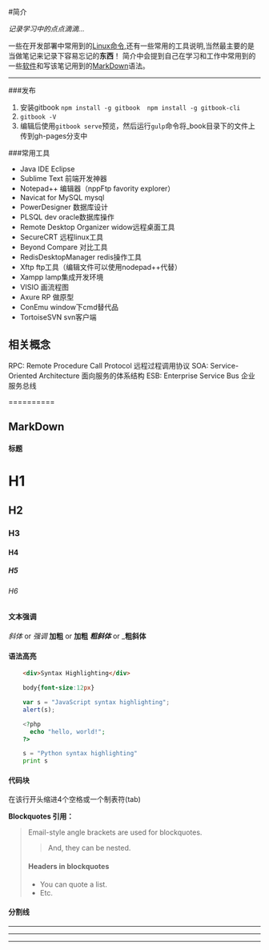 #简介

*记录学习中的点点滴滴...*

一些在开发部署中常用到的[Linux命令](http://xxg3053.github.io/Knotes/tools/linux.html),还有一些常用的工具说明,当然最主要的是当做笔记来记录下容易忘记的**东西**！  简介中会提到自己在学习和工作中常用到的一些[软件](http://xxg3053.github.io/Knotes/index.html#常用工具)和写该笔记用到的[MarkDown](http://www.bluesdream.com/blog/markdown-cheatsheet-syntax-manual.html)语法。

- - -
###发布
1. 安装gitbook `npm install -g gitbook  npm install -g gitbook-cli`
2. `gitbook -V`
3. 编辑后使用`gitbook serve`预览，然后运行`gulp`命令将_book目录下的文件上传到gh-pages分支中

###常用工具
 
* Java IDE Eclipse
* Sublime Text                  前端开发神器
* Notepad++                     编辑器（nppFtp favority explorer）
* Navicat for MySQL             mysql
* PowerDesigner                 数据库设计
* PLSQL dev                     oracle数据库操作
* Remote Desktop Organizer      widow远程桌面工具
* SecureCRT                     远程linux工具
* Beyond Compare                对比工具
* RedisDesktopManager           redis操作工具
* Xftp                          ftp工具（编辑文件可以使用nodepad++代替）
* Xampp                         lamp集成开发环境
* VISIO                         画流程图
* Axure RP                      做原型
* ConEmu                        window下cmd替代品
* TortoiseSVN                   svn客户端 


## 相关概念

RPC: Remote Procedure Call Protocol 远程过程调用协议
SOA: Service-Oriented Architecture  面向服务的体系结构
ESB: Enterprise Service Bus 企业服务总线

==========

## MarkDown
#### 标题

#  H1
##  H2
###  H3
####  H4
#####  H5
######  H6

#### 文本强调

*斜体* or _强调_
**加粗** or __加粗__
***粗斜体*** or ___粗斜体__

#### 语法高亮
```html
    <div>Syntax Highlighting</div>
```
```css
    body{font-size:12px}
```
 
```javascript
    var s = "JavaScript syntax highlighting";
    alert(s);
```
```php
    <?php
      echo "hello, world!";
    ?>
```
```python
    s = "Python syntax highlighting"
    print s
```

#### 代码块
在该行开头缩进4个空格或一个制表符(tab)
 
<strong>Blockquotes 引用：</strong>
> Email-style angle brackets
> are used for blockquotes.
> > And, they can be nested.
> #### Headers in blockquotes
> * You can quote a list.
> * Etc.

#### 分割线
***
* * *
- - -

